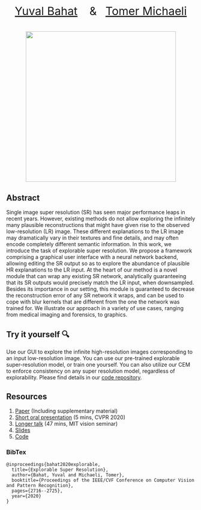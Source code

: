 <p style="font-size:30px" align="center">
   <a href="https://sites.google.com/view/yuval-bahat/home">Yuval Bahat</a> &ensp; & &ensp;<a href="https://tomer.net.technion.ac.il/">Tomer Michaeli</a>
   <br><br>
   <img src="7173-teaser.gif" height="400">
</p>

## Abstract
Single image super resolution (SR) has seen major performance leaps in recent years. However, existing methods do not allow exploring the infinitely many plausible reconstructions that might have given rise to the observed low-resolution (LR) image. These different explanations to the LR image may dramatically vary in their textures and fine details, and may often encode completely different semantic information. In this work, we introduce the task of explorable super resolution. We propose a framework comprising a graphical user interface with a neural network backend, allowing editing the SR output so as to explore the abundance of plausible HR explanations to the LR input. At the heart of our method is a novel module that can wrap any existing SR network, analytically guaranteeing that its SR outputs would precisely match the LR input, when downsampled. Besides its importance in our setting, this module is guaranteed to decrease the reconstruction error of any SR network it wraps, and can be used to cope with blur kernels that are different from the one the network was trained for. We illustrate our approach in a variety of use cases, ranging from medical imaging and forensics, to graphics.

## Try it yourself :mag:
Use our GUI to explore the infinite high-resolution images corresponding to an input low-resolution image. You can use our pre-trained explorable super-resolution model, or train one yourself. You can also utilize our CEM to enforce consistency on any super resolution model, regardless of explorability. Please find details in our [code repository](./codes).

## Resources
1. [Paper](https://drive.google.com/file/d/1N6pwutE_wxx8xDx29zvItjDdqO-CLklG/view?usp=sharing) (Including supplementary material)
1. [Short oral presentation](https://drive.google.com/file/d/1v42vy9gYxhMS-gi3O8q-q0h37HLgmh_T/view?usp=sharing) (5 mins, CVPR 2020)
1. [Longer talk](https://youtu.be/sT8qeRpTetk) (47 mins, MIT vision seminar)
1. [Slides](https://drive.google.com/file/d/134Lr4G4ffr8A93m24iVkaW8DeYH1AHss/view?usp=sharing)
1. [Code](https://github.com/YuvalBahat/Explorable-Super-Resolution/tree/gh-pages/codes)

### BibTex
    @inproceedings{bahat2020explorable,
      title={Explorable Super Resolution},
      author={Bahat, Yuval and Michaeli, Tomer},
      booktitle={Proceedings of the IEEE/CVF Conference on Computer Vision and Pattern Recognition},
      pages={2716--2725},
      year={2020}
    }
    
